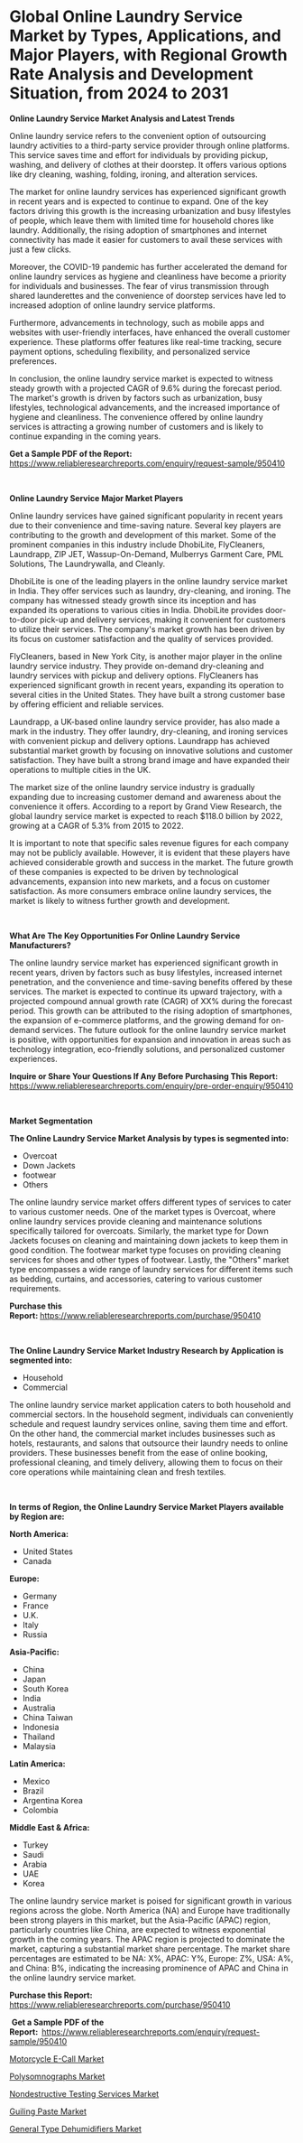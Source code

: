 <p><h1>Global Online Laundry Service Market by Types, Applications, and Major Players, with Regional Growth Rate Analysis and Development Situation, from 2024 to 2031</h1></p><p><strong>Online Laundry Service Market Analysis and Latest Trends</strong></p>
<p><p>Online laundry service refers to the convenient option of outsourcing laundry activities to a third-party service provider through online platforms. This service saves time and effort for individuals by providing pickup, washing, and delivery of clothes at their doorstep. It offers various options like dry cleaning, washing, folding, ironing, and alteration services.</p><p>The market for online laundry services has experienced significant growth in recent years and is expected to continue to expand. One of the key factors driving this growth is the increasing urbanization and busy lifestyles of people, which leave them with limited time for household chores like laundry. Additionally, the rising adoption of smartphones and internet connectivity has made it easier for customers to avail these services with just a few clicks.</p><p>Moreover, the COVID-19 pandemic has further accelerated the demand for online laundry services as hygiene and cleanliness have become a priority for individuals and businesses. The fear of virus transmission through shared launderettes and the convenience of doorstep services have led to increased adoption of online laundry service platforms.</p><p>Furthermore, advancements in technology, such as mobile apps and websites with user-friendly interfaces, have enhanced the overall customer experience. These platforms offer features like real-time tracking, secure payment options, scheduling flexibility, and personalized service preferences.</p><p>In conclusion, the online laundry service market is expected to witness steady growth with a projected CAGR of 9.6% during the forecast period. The market's growth is driven by factors such as urbanization, busy lifestyles, technological advancements, and the increased importance of hygiene and cleanliness. The convenience offered by online laundry services is attracting a growing number of customers and is likely to continue expanding in the coming years.</p></p>
<p><strong>Get a Sample PDF of the Report:&nbsp;</strong> <a href="https://www.reliableresearchreports.com/enquiry/request-sample/950410">https://www.reliableresearchreports.com/enquiry/request-sample/950410</a></p>
<p>&nbsp;</p>
<p><strong>Online Laundry Service Major Market Players</strong></p>
<p><p>Online laundry services have gained significant popularity in recent years due to their convenience and time-saving nature. Several key players are contributing to the growth and development of this market. Some of the prominent companies in this industry include DhobiLite, FlyCleaners, Laundrapp, ZIP JET, Wassup-On-Demand, Mulberrys Garment Care, PML Solutions, The Laundrywalla, and Cleanly.</p><p>DhobiLite is one of the leading players in the online laundry service market in India. They offer services such as laundry, dry-cleaning, and ironing. The company has witnessed steady growth since its inception and has expanded its operations to various cities in India. DhobiLite provides door-to-door pick-up and delivery services, making it convenient for customers to utilize their services. The company's market growth has been driven by its focus on customer satisfaction and the quality of services provided.</p><p>FlyCleaners, based in New York City, is another major player in the online laundry service industry. They provide on-demand dry-cleaning and laundry services with pickup and delivery options. FlyCleaners has experienced significant growth in recent years, expanding its operation to several cities in the United States. They have built a strong customer base by offering efficient and reliable services.</p><p>Laundrapp, a UK-based online laundry service provider, has also made a mark in the industry. They offer laundry, dry-cleaning, and ironing services with convenient pickup and delivery options. Laundrapp has achieved substantial market growth by focusing on innovative solutions and customer satisfaction. They have built a strong brand image and have expanded their operations to multiple cities in the UK.</p><p>The market size of the online laundry service industry is gradually expanding due to increasing customer demand and awareness about the convenience it offers. According to a report by Grand View Research, the global laundry service market is expected to reach $118.0 billion by 2022, growing at a CAGR of 5.3% from 2015 to 2022.</p><p>It is important to note that specific sales revenue figures for each company may not be publicly available. However, it is evident that these players have achieved considerable growth and success in the market. The future growth of these companies is expected to be driven by technological advancements, expansion into new markets, and a focus on customer satisfaction. As more consumers embrace online laundry services, the market is likely to witness further growth and development.</p></p>
<p>&nbsp;</p>
<p><strong>What Are The Key Opportunities For Online Laundry Service Manufacturers?</strong></p>
<p><p>The online laundry service market has experienced significant growth in recent years, driven by factors such as busy lifestyles, increased internet penetration, and the convenience and time-saving benefits offered by these services. The market is expected to continue its upward trajectory, with a projected compound annual growth rate (CAGR) of XX% during the forecast period. This growth can be attributed to the rising adoption of smartphones, the expansion of e-commerce platforms, and the growing demand for on-demand services. The future outlook for the online laundry service market is positive, with opportunities for expansion and innovation in areas such as technology integration, eco-friendly solutions, and personalized customer experiences.</p></p>
<p><strong>Inquire or Share Your Questions If Any Before Purchasing This Report:</strong> <a href="https://www.reliableresearchreports.com/enquiry/pre-order-enquiry/950410">https://www.reliableresearchreports.com/enquiry/pre-order-enquiry/950410</a></p>
<p>&nbsp;</p>
<p><strong>Market Segmentation</strong></p>
<p><strong>The Online Laundry Service Market Analysis by types is segmented into:</strong></p>
<p><ul><li>Overcoat</li><li>Down Jackets</li><li>footwear</li><li>Others</li></ul></p>
<p><p>The online laundry service market offers different types of services to cater to various customer needs. One of the market types is Overcoat, where online laundry services provide cleaning and maintenance solutions specifically tailored for overcoats. Similarly, the market type for Down Jackets focuses on cleaning and maintaining down jackets to keep them in good condition. The footwear market type focuses on providing cleaning services for shoes and other types of footwear. Lastly, the "Others" market type encompasses a wide range of laundry services for different items such as bedding, curtains, and accessories, catering to various customer requirements.</p></p>
<p><strong>Purchase this Report:&nbsp;</strong><a href="https://www.reliableresearchreports.com/purchase/950410">https://www.reliableresearchreports.com/purchase/950410</a></p>
<p>&nbsp;</p>
<p><strong>The Online Laundry Service Market Industry Research by Application is segmented into:</strong></p>
<p><ul><li>Household</li><li>Commercial</li></ul></p>
<p><p>The online laundry service market application caters to both household and commercial sectors. In the household segment, individuals can conveniently schedule and request laundry services online, saving them time and effort. On the other hand, the commercial market includes businesses such as hotels, restaurants, and salons that outsource their laundry needs to online providers. These businesses benefit from the ease of online booking, professional cleaning, and timely delivery, allowing them to focus on their core operations while maintaining clean and fresh textiles.</p></p>
<p>&nbsp;</p>
<p><strong>In terms of Region, the Online Laundry Service Market Players available by Region are:</strong></p>
<p>
    <p> <strong> North America: </strong>
        <ul>
            <li>United States</li>
            <li>Canada</li>
        </ul>
        </p> 
    <p> <strong> Europe: </strong>
        <ul>
            <li>Germany</li>
            <li>France</li>
            <li>U.K.</li>
            <li>Italy</li>
            <li>Russia</li>
        </ul>
        </p> 
    <p> <strong> Asia-Pacific: </strong>
        <ul>
            <li>China</li>
            <li>Japan</li>
            <li>South Korea</li>
            <li>India</li>
            <li>Australia</li>
            <li>China Taiwan</li>
            <li>Indonesia</li>
            <li>Thailand</li>
            <li>Malaysia</li>
        </ul>
        </p> 
    <p> <strong> Latin America: </strong>
        <ul>
            <li>Mexico</li>
            <li>Brazil</li>
            <li>Argentina Korea</li>
            <li>Colombia</li>
        </ul>
        </p> 
    <p> <strong> Middle East & Africa: </strong>
        <ul>
            <li>Turkey</li>
            <li>Saudi</li>
            <li>Arabia</li>
            <li>UAE</li>
            <li>Korea</li>
        </ul>
    </p>
    </p>
<p><p>The online laundry service market is poised for significant growth in various regions across the globe. North America (NA) and Europe have traditionally been strong players in this market, but the Asia-Pacific (APAC) region, particularly countries like China, are expected to witness exponential growth in the coming years. The APAC region is projected to dominate the market, capturing a substantial market share percentage. The market share percentages are estimated to be NA: X%, APAC: Y%, Europe: Z%, USA: A%, and China: B%, indicating the increasing prominence of APAC and China in the online laundry service market.</p></p>
<p><strong>Purchase this Report: </strong><a href="https://www.reliableresearchreports.com/purchase/950410">https://www.reliableresearchreports.com/purchase/950410</a></p>
<p>&nbsp;<strong>Get a Sample PDF of the Report:&nbsp;&nbsp;</strong><a href="https://www.reliableresearchreports.com/enquiry/request-sample/950410">https://www.reliableresearchreports.com/enquiry/request-sample/950410</a></p>
<p><strong></strong></p>
<p><p><a href="https://medium.com/@freedayundt/motorcycle-e-call-market-outlook-industry-overview-and-forecast-2024-to-2031-ad16a2243cc3">Motorcycle E-Call Market</a></p><p><a href="https://www.linkedin.com/pulse/polysomnographs-market-growth-trends-covid-19-impact-forecasts-ovgqe?trackingId=1CFL6RczQVKKZLSaGqfoVw%3D%3D">Polysomnographs Market</a></p><p><a href="https://github.com/gshchiplitsov/Market-Research-Report-List-2/blob/main/nondestructive-testing-services-market.md">Nondestructive Testing Services Market</a></p><p><a href="https://www.linkedin.com/pulse/guiling-paste-market-offer-valuable-insights-size-share-nyube?trackingId=EEsXNdFaTne25dkNx7UlGg%3D%3D">Guiling Paste Market</a></p><p><a href="https://medium.com/@freedayundt/analyzing-general-type-dehumidifiers-market-global-industry-perspective-and-forecast-2024-to-37bc88fc8da2">General Type Dehumidifiers Market</a></p></p>
